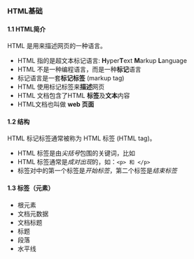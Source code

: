 ### HTML基础

#### 1.1 HTML简介

HTML 是用来描述网页的一种语言。

- HTML 指的是超文本标记语言: **H**yper**T**ext **M**arkup **L**anguage
- HTML 不是一种编程语言，而是一种**标记**语言
- 标记语言是一套**标记标签** (markup tag)
- HTML 使用标记标签来**描述**网页
- HTML 文档包含了HTML **标签**及**文本**内容
- HTML文档也叫做 **web 页面**

#### 1.2  结构

HTML 标记标签通常被称为 HTML 标签 (HTML tag)。

- HTML 标签是由*尖括号*包围的关键词，比如 <html>
- HTML 标签通常是*成对出现*的，如：```<p> 和 </p>```
- 标签对中的第一个标签是*开始标签*，第二个标签是*结束标签*

#### 1.3 标签（元素）

- 根元素
- 文档元数据
- 文档标题
- 标题
- 段落
- 水平线